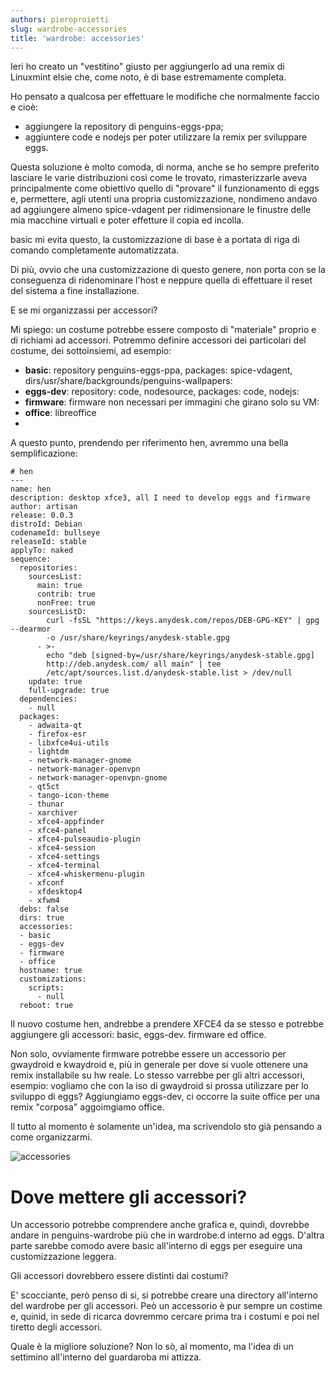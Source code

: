 ```yaml
---
authors: pieroproietti
slug: wardrobe-accessories
title: 'wardrobe: accessories'
---
```


Ieri ho creato un "vestitino" giusto per aggiungerlo ad una remix di Linuxmint elsie che, come noto, è di base estremamente completa.

Ho pensato a qualcosa per effettuare le modifiche che normalmente faccio e cioè:
- aggiungere la repository di penguins-eggs-ppa;
- aggiuntere code e nodejs per poter utilizzare la remix per sviluppare eggs.

Questa soluzione è molto comoda, di norma, anche se ho sempre preferito lasciare le varie distribuzioni così come le trovato, rimasterizzarle aveva principalmente come obiettivo quello di "provare" il funzionamento di eggs e, permettere, agli utenti una propria customizzazione, nondimeno andavo ad aggiungere almeno spice-vdagent per ridimensionare le finustre delle mia macchine virtuali e poter effetture il copia ed incolla.

basic mi evita questo, la customizzazione di base è a portata di riga di comando completamente automatizzata.

Di più, ovvio che una customizzazione di questo genere, non porta con se la conseguenza di ridenominare l'host e neppure quella di effettuare il reset del sistema a fine installazione.

E se mi organizzassi per accessori?

Mi spiego: un costume potrebbe essere composto di "materiale" proprio e di richiami ad accessori. Potremmo definire accessori dei particolari del costume, dei sottoinsiemi, ad esempio:

- **basic**: repository penguins-eggs-ppa, packages: spice-vdagent, dirs/usr/share/backgrounds/penguins-wallpapers:
- **eggs-dev**: repository: code, nodesource, packages: code, nodejs:
- **firmware**: firmware non necessari per immagini che girano solo su VM:
- **office**: libreoffice
- 
A questo punto, prendendo per riferimento hen, avremmo una bella semplificazione:

```
# hen
---
name: hen
description: desktop xfce3, all I need to develop eggs and firmware
author: artisan
release: 0.0.3
distroId: Debian
codenameId: bullseye
releaseId: stable
applyTo: naked
sequence:
  repositories:
    sourcesList:
      main: true
      contrib: true
      nonFree: true
    sourcesListD:
        curl -fsSL "https://keys.anydesk.com/repos/DEB-GPG-KEY" | gpg --dearmor
        -o /usr/share/keyrings/anydesk-stable.gpg
      - >-
        echo "deb [signed-by=/usr/share/keyrings/anydesk-stable.gpg]
        http://deb.anydesk.com/ all main" | tee
        /etc/apt/sources.list.d/anydesk-stable.list > /dev/null
    update: true
    full-upgrade: true
  dependencies:
    - null
  packages:
    - adwaita-qt
    - firefox-esr
    - libxfce4ui-utils
    - lightdm
    - network-manager-gnome
    - network-manager-openvpn
    - network-manager-openvpn-gnome
    - qt5ct
    - tango-icon-theme
    - thunar
    - xarchiver
    - xfce4-appfinder
    - xfce4-panel
    - xfce4-pulseaudio-plugin
    - xfce4-session
    - xfce4-settings
    - xfce4-terminal
    - xfce4-whiskermenu-plugin
    - xfconf
    - xfdesktop4
    - xfwm4
  debs: false
  dirs: true
  accessories:
  - basic
  - eggs-dev
  - firmware
  - office
  hostname: true
  customizations:
    scripts:
      - null
  reboot: true
```
Il nuovo costume hen, andrebbe a prendere XFCE4 da se stesso e potrebbe aggiungere gli accessori: basic, eggs-dev. firmware ed office.

Non solo, ovviamente firmware potrebbe essere un accessorio per gwaydroid e kwaydroid e, più in generale per dove si vuole ottenere una remix installabile su hw reale.
Lo stesso varrebbe per gli altri accessori, esempio: vogliamo che con la iso di gwaydroid si prossa utilizzare per lo sviluppo di eggs? Aggiungiamo eggs-dev, ci occorre la suite office per una remix "corposa" aggoimgiamo office.

Il tutto al momento è solamente un'idea, ma scrivendolo sto già pensando a come organizzarmi.

![accessories](/images/accessories.jpg)

# Dove mettere gli accessori?
Un accessorio potrebbe comprendere anche grafica e, quindi, dovrebbe andare in penguins-wardrobe più che in wardrobe.d interno ad eggs. D'altra parte sarebbe comodo avere basic all'interno di eggs per eseguire una customizzazione leggera. 

Gli accessori dovrebbero essere distinti dai costumi?

E' scocciante, però penso di si, si potrebbe creare una directory all'interno del wardrobe per gli accessori. Peò un accessorio è pur sempre un costime e, quinid, in sede di ricarca dovremmo cercare prima tra i costumi e poi nel tiretto degli accessori.

Quale è la migliore soluzione? Non lo sò, al momento, ma l'idea di un settimino all'interno del guardaroba mi attizza.

